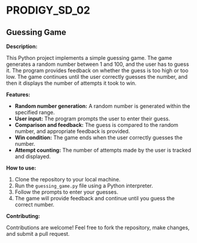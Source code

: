 # PRODIGY_SD_02
## Guessing Game

**Description:**

This Python project implements a simple guessing game. The game generates a random number between 1 and 100, and the user has to guess it. The program provides feedback on whether the guess is too high or too low. The game continues until the user correctly guesses the number, and then it displays the number of attempts it took to win.

**Features:**

* **Random number generation:** A random number is generated within the specified range.
* **User input:** The program prompts the user to enter their guess.
* **Comparison and feedback:** The guess is compared to the random number, and appropriate feedback is provided.
* **Win condition:** The game ends when the user correctly guesses the number.
* **Attempt counting:** The number of attempts made by the user is tracked and displayed.

**How to use:**

1. Clone the repository to your local machine.
2. Run the `guessing_game.py` file using a Python interpreter.
3. Follow the prompts to enter your guesses.
4. The game will provide feedback and continue until you guess the correct number.

**Contributing:**

Contributions are welcome! Feel free to fork the repository, make changes, and submit a pull request.

